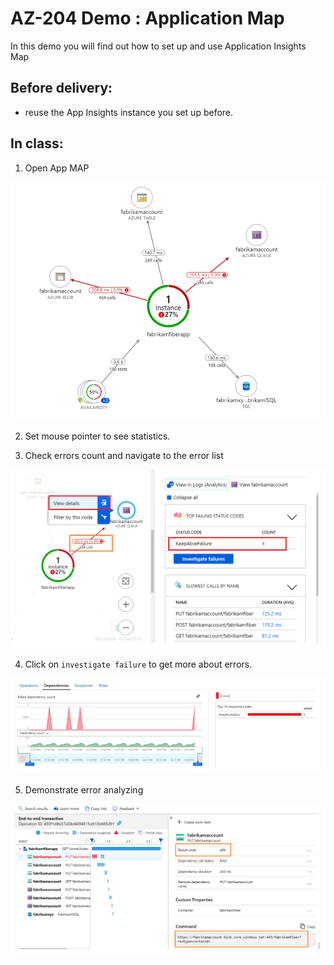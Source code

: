 # AZ-204 Demo : Application Map

In this demo you will find out how to set up and use Application Insights Map

## Before delivery:

- reuse the App Insights instance you set up before.

## In class:

1. Open App MAP

![map](map.png)

2. Set mouse pointer to see statistics.

3. Check errors count and navigate to the error list

![details](details.png)

4. Click on `investigate failure` to get more about errors.

![investigate](investigate.png)

5. Demonstrate error analyzing

![issue](issue.png)